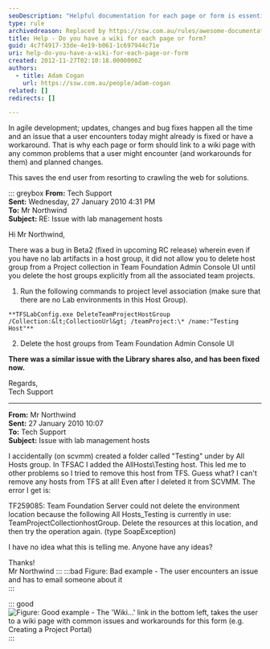 ```yaml
---
seoDescription: "Helpful documentation for each page or form is essential in agile development, as it allows users to quickly find solutions to common issues and planned changes. This wiki-based approach saves end-users from scouring the web for answers, making their experience more efficient and satisfying."
type: rule
archivedreason: Replaced by https://ssw.com.au/rules/awesome-documentation
title: Help - Do you have a wiki for each page or form?
guid: 4c7f4917-33de-4e19-b061-1c697944c71e
uri: help-do-you-have-a-wiki-for-each-page-or-form
created: 2012-11-27T02:10:18.0000000Z
authors: 
  - title: Adam Cogan
    url: https://ssw.com.au/people/adam-cogan
related: []
redirects: []

---
```


In agile development; updates, changes and bug fixes happen all the time and an issue that a user encounters today might already is fixed or have a workaround. That is why each page or form should link to a wiki page with any common problems that a user might encounter (and workarounds for them) and planned changes.

<!--endintro-->

This saves the end user from resorting to crawling the web for solutions.

::: greybox
**From:** Tech Support  
**Sent:** Wednesday, 27 January 2010 4:31 PM  
**To:** Mr Northwind  
**Subject:** RE: Issue with lab management hosts  

Hi Mr Northwind,

There was a bug in Beta2 (fixed in upcoming RC release) wherein even if you have no lab artifacts in a host group, it did not allow you to delete host group from a Project collection in Team Foundation Admin Console UI until you delete the host groups explicitly from all the associated team projects. 

1. Run the following commands to project level association (make sure that there are no Lab environments in this Host Group).

```**TFSLabConfig.exe DeleteTeamProjectHostGroup /Collection:&lt;CollectionUrl&gt; /teamProject:\* /name:"Testing Host"**```

2. Delete the host groups from Team Foundation Admin Console UI

**There was a similar issue with the Library shares also, and has been fixed now.**

Regards,  
Tech Support

---

**From:** Mr Northwind  
**Sent:** 27 January 2010 10:07  
**To:** Tech Support  
**Subject:** Issue with lab management hosts  

I accidentally (on scvmm) created a folder called "Testing" under by All Hosts group. In TFSAC I added the AllHosts\Testing host. This led me to other problems so I tried to remove this host from TFS. Guess what? I can't remove any hosts from TFS at all! Even after I deleted it from SCVMM. The error I get is: 

TF259085: Team Foundation Server could not delete the environment location because the following All Hosts\_Testing is currently in use: TeamProjectCollectionhostGroup. Delete the resources at this location, and then try the operation again. (type SoapException)

I have no idea what this is telling me. Anyone have any ideas?

Thanks!  
Mr Northwind
:::
:::bad
Figure: Bad example - The user encounters an issue and has to email someone about it  
:::

::: good  
![Figure: Good example - The 'Wiki...' link in the bottom left, takes the user to a wiki page with common issues and workarounds for this form (e.g. Creating a Project Portal)](../../assets/InterfacesWiki.png)  
:::
